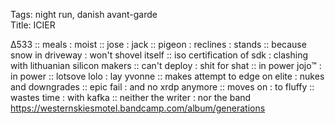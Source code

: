 Tags: night run, danish avant-garde   
Title: ICIER
  
∆533 :: meals : moist :: jose : jack :: pigeon : reclines : stands :: because snow in driveway : won't shovel itself :: iso certification of sdk : clashing with lithuanian silicon makers :: can't deploy : shit for shat :: in power jojo™ : in power :: lotsove lolo : lay yvonne :: makes attempt to edge on elite : nukes and downgrades :: epic fail : and no xrdp anymore :: moves on : to fluffy ::  wastes time : with kafka :: neither the writer : nor the band
<https://westernskiesmotel.bandcamp.com/album/generations>  
